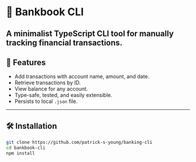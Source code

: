 # 💸 Bankbook CLI

A minimalist TypeScript CLI tool for manually tracking financial transactions.
---

## 🧰 Features

- Add transactions with account name, amount, and date.
- Retrieve transactions by ID.
- View balance for any account.
- Type-safe, tested, and easily extensible.
- Persists to local `.json` file.

---

## 🛠️ Installation

```bash
git clone https://github.com/patrick-s-young/banking-cli
cd bankbook-cli
npm install
